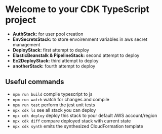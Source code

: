 # Welcome to your CDK TypeScript project

* **AuthStack:** for user pool creation
* **EnvSecretsStack:** to store envoirenment variables in aws secret management
* **DeployStack:** first attempt to deploy
* **ElasticBeanstalk & PipelineStack:** second attempt to deploy
* **Ec2DeployStack:** third attempt to deploy
* **anotherStack:** fourth attempt to deploy


## Useful commands

* `npm run build`   compile typescript to js
* `npm run watch`   watch for changes and compile
* `npm run test`    perform the jest unit tests
* `npx cdk ls`      see all stack you can deploy
* `npx cdk deploy`  deploy this stack to your default AWS account/region
* `npx cdk diff`    compare deployed stack with current state
* `npx cdk synth`   emits the synthesized CloudFormation template
